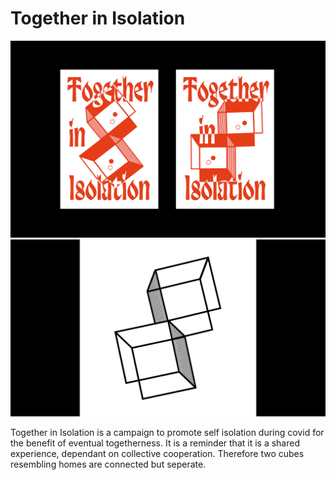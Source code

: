 # Together in Isolation 

![](covidposters.png)
![](covidanimation.gif)

Together in Isolation is a campaign to promote self isolation during covid for the benefit of eventual togetherness. It is a reminder that it is a shared experience, dependant on collective cooperation. Therefore two cubes resembling homes are connected but seperate. 
